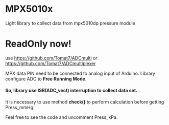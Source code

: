 # MPX5010x

Light library to collect data from mpx5010dp pressure module 

# ReadOnly now!
use https://github.com/Tomat7/ADCmulti 
or  https://github.com/Tomat7/ADCmultiplexer

MPX data PIN need to be connected to analog input of Arduino.
Library configure ADC to **Free Running Mode**.
#### So, library use ISR(ADC_vect) interruption to collect data set.

It is necessary to use method **check()** to perform calculation before getting Press_mmHg.

Feel free to see the code and uncomment Press_kPa.

